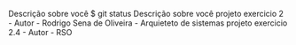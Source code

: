 Descrição sobre você $ git status
Descrição sobre você
projeto exercicio 2 - Autor - Rodrigo Sena de Oliveira - Arquieteto de sistemas
projeto exercicio 2.4 - Autor - RSO
